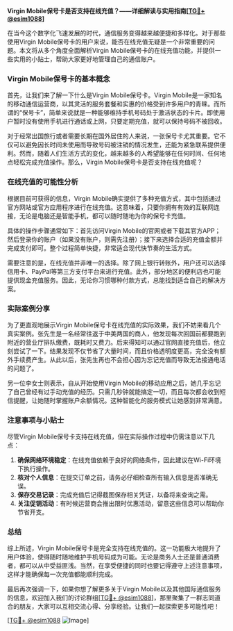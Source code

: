 **Virgin Mobile保号卡是否支持在线充值？——详细解读与实用指南[[TG💪+ @esim1088](https://t.me/s/esim1088)]**

在当今这个数字化飞速发展的时代，通信服务变得越来越便捷和多样化。对于那些使用Virgin Mobile保号卡的用户来说，能否在线充值无疑是一个非常重要的问题。本文将从多个角度全面解析Virgin Mobile保号卡的在线充值功能，并提供一些实用的小贴士，帮助大家更好地管理自己的通信账户。

### Virgin Mobile保号卡的基本概念

首先，让我们来了解一下什么是Virgin Mobile保号卡。Virgin Mobile是一家知名的移动通信运营商，以其灵活的服务套餐和实惠的价格受到许多用户的青睐。而所谓的“保号卡”，简单来说就是一种能够维持手机号码处于激活状态的卡片。即使用户暂时没有使用手机进行通话或上网，只要定期充值，就可以保持号码不被回收。

对于经常出国旅行或者需要长期在国外居住的人来说，一张保号卡尤其重要。它不仅可以避免因长时间未使用而导致号码被注销的情况发生，还能为紧急联系提供便利。然而，随着人们生活方式的变化，越来越多的人希望能够在任何时间、任何地点轻松完成充值操作。那么，Virgin Mobile保号卡是否支持在线充值呢？

### 在线充值的可能性分析

根据目前可获得的信息，Virgin Mobile确实提供了多种充值方式，其中包括通过官方网站或官方应用程序进行在线充值。这意味着，只要你拥有有效的互联网连接，无论是电脑还是智能手机，都可以随时随地为你的保号卡充值。

具体的操作步骤通常如下：首先访问Virgin Mobile的官网或者下载其官方APP；然后登录你的账户（如果没有账户，则需先注册）；接下来选择合适的充值金额并完成支付即可。整个过程简单快捷，非常适合现代快节奏的生活方式。

需要注意的是，在线充值并非唯一的选择。除了网上银行转账外，用户还可以选择信用卡、PayPal等第三方支付平台来进行充值。此外，部分地区的便利店也可能提供现金充值服务。因此，无论你习惯哪种付款方式，总能找到适合自己的解决方案。

### 实际案例分享

为了更直观地展示Virgin Mobile保号卡在线充值的实际效果，我们不妨来看几个真实案例。张先生是一名经常往返于中美两国的商人，他发现每次回国前都要跑到附近的营业厅排队缴费，既耗时又费力。后来得知可以通过官网直接充值后，他立刻尝试了一下。结果发现不仅节省了大量时间，而且价格透明度更高，完全没有额外手续费产生。从此以后，张先生再也不会担心因为忘记充值而导致无法接通电话的问题了。

另一位李女士则表示，自从开始使用Virgin Mobile的移动应用之后，她几乎忘记了自己曾经有过手动充值的经历。只需几秒钟就能搞定一切，而且每次都会收到短信提醒，让她随时掌握账户余额情况。这种智能化的服务模式让她感到非常满意。

### 注意事项与小贴士

尽管Virgin Mobile保号卡支持在线充值，但在实际操作过程中仍需注意以下几点：

1. **确保网络环境稳定**：在线充值依赖于良好的网络条件，因此建议在Wi-Fi环境下执行操作。
2. **核对个人信息**：在提交订单之前，请务必仔细检查所有输入信息是否准确无误。
3. **保存交易记录**：完成充值后记得截图保存相关凭证，以备将来查询之需。
4. **关注促销活动**：有时候运营商会推出限时优惠活动，留意这些信息可以帮助你节省开支。

### 总结

综上所述，Virgin Mobile保号卡是完全支持在线充值的。这一功能极大地提升了用户体验，使得随时随地维护手机号码成为可能。无论是商务人士还是普通消费者，都可以从中受益匪浅。当然，在享受便捷的同时也要记得遵守上述注意事项，这样才能确保每一次充值都能顺利完成。

最后再次强调一下，如果你想了解更多关于Virgin Mobile以及其他国际通信服务的信息，欢迎加入我们的讨论群组[[TG💪+ @esim1088](https://t.me/s/esim1088)]，那里聚集了一群志同道合的朋友，大家可以互相交流心得、分享经验。让我们一起探索更多可能性吧！

[[TG💪+ @esim1088](https://t.me/s/esim1088) ![Image](https://i.postimg.cc/4NQfJmqS/Snipaste-2025-05-13-00-14-12.png)]